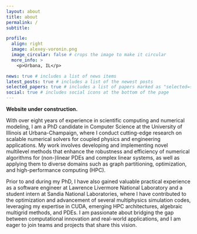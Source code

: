 ```yaml
---
layout: about
title: about
permalink: /
subtitle: 

profile:
  align: right
  image: alexey-voronin.png
  image_circular: false # crops the image to make it circular
  more_info: >
    <p>Urbana, IL</p>

news: true # includes a list of news items
latest_posts: true # includes a list of the newest posts
selected_papers: true # includes a list of papers marked as "selected={true}"
social: true # includes social icons at the bottom of the page
---
```


**Website under construction.**

With over eight years of experience in scientific computing and numerical
modeling, I am a PhD candidate in Computer Science at the University of Illinois
at Urbana-Champaign, where I conduct cutting-edge research on scalable numerical
solvers for coupled physics and engineering applications. My work involves
developing and implementing novel multilevel methods that enhance the robustness
and efficiency of numerical algorithms for (non-)linear PDEs and complex linear
systems, as well as applying them to diverse domains such as graph partitioning,
optimization, and high-performance computing (HPC).

Prior to and during my PhD, I have also gained valuable practical experience as
a software engineer at Lawrence Livermore National Laboratory and a student
intern at Sandia National Laboratories, where I have contributed to the
optimization and advancement of several multiphysics simulation codes,
leveraging my expertise in CUDA, emerging HPC architectures, algebraic multigrid
methods, and PDEs. I am passionate about bridging the gap between computational
innovation and real-world applications, and I am eager to join teams and
projects that share this vision. 
